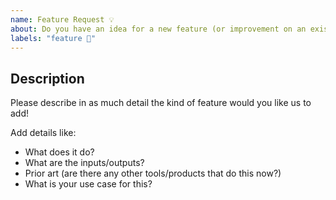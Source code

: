 ```yaml
---
name: Feature Request 💡 
about: Do you have an idea for a new feature (or improvement on an existing feature)? Tell us here!
labels: "feature 🎉"
---
```


<!--
  Useful Links:
  - Documentation: https://go.apollo.dev/r/docs

  Before opening a new issue, please search existing issues: https://github.com/apollographql/rover/issues
-->

## Description

Please describe in as much detail the kind of feature would you like us to add!

Add details like:
- What does it do?
- What are the inputs/outputs?
- Prior art (are there any other tools/products that do this now?)
- What is your use case for this?
